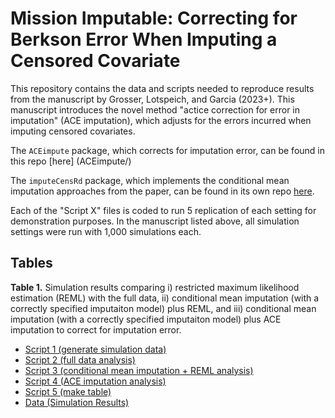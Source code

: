 # Mission Imputable: Correcting for Berkson Error When Imputing a Censored Covariate

This repository contains the data and scripts needed to reproduce results from the manuscript by Grosser, Lotspeich, and Garcia (2023+). This manuscript introduces the novel method "actice correction for error in imputation" (ACE imputation), which adjusts for the errors incurred when imputing censored covariates.

The `ACEimpute` package, which corrects for imputation error, can be found in this repo [here] (ACEimpute/)

The `imputeCensRd` package, which implements the conditional mean imputation approaches from the paper, can be found in its own repo [here](https://github.com/sarahlotspeich/imputeCensRd).

Each of the "Script X" files is coded to run 5 replication of each setting for demonstration purposes. In the manuscript listed above, all simulation settings were run with 1,000 simulations each.

## Tables 

**Table 1.** Simulation results comparing i) restricted maximum likelihood estimation (REML) with the full data, ii) conditional mean imputation (with a correctly specified imputaiton model) plus REML, and iii) conditional mean imputation (with a correctly specified imputaiton model) plus ACE imputation to correct for imputation error.

  - [Script 1 (generate simulation data)](Manuscripts_Simulations/Correctly_Specified_Imputation_Model/R_scripts/1_data_generation.R)
  - [Script 2 (full data analysis)](Manuscripts_Simulations/Correctly_Specified_Imputation_Model/R_scripts/2_full_data_reml_analysis.R)
  - [Script 3 (conditional mean imputation + REML analysis)](Manuscripts_Simulations/Correctly_Specified_Imputation_Model/R_scripts/3_cmi_mi_reml_analysis.R)
  - [Script 4 (ACE imputation analysis)](Manuscripts_Simulations/Correctly_Specified_Imputation_Model/R_scripts/4_ace_analysis.R)
  - [Script 5 (make table)](Manuscripts_Simulations/Correctly_Specified_Imputation_Model/R_scripts/5_make_tables.R)
  - [Data (Simulation Results)](Manuscripts_Simulations/Correctly_Specified_Imputation_Model/sim_data)
